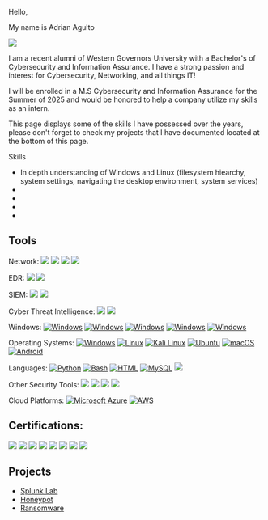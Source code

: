 Hello, 

My name is Adrian Agulto

<a href="https://www.linkedin.com/in/adrian-agulto-49286027a/"><img src="https://img.shields.io/badge/-LinkedIn-blue?logo=linkedin&logoColor=white"/></a>

I am a recent alumni of Western Governors University with a Bachelor's of Cybersecurity and Information Assurance. I have a strong passion and interest for Cybersecurity, Networking, and all things IT!

I will be enrolled in a M.S Cybersecurity and Information Assurance for the Summer of 2025 and would be honored to help a company utilize my skills as an intern.

This page displays some of the skills I have possessed over the years, please don't forget to check my projects that I have documented located at the bottom of this page.


Skills

- In depth understanding of Windows and Linux (filesystem hiearchy, system settings, navigating the desktop environment, system services) 
-
-
-
-

<h2>Tools</h2>  

Network:
<img src="https://img.shields.io/badge/-Wireshark-blue?logo=wireshark&logoColor=white"/>
<img src="https://img.shields.io/badge/-Snort-red?logo=snort&logoColor=white"/>
<img src="https://img.shields.io/badge/-Zeek-blue?logo=zeek&logoColor=white"/>
<img src="https://img.shields.io/badge/-Nmap-lightlue?logo=zeek&logoColor=white"/>

EDR:
<img src="https://img.shields.io/badge/-Wazuh-lightblue"/>
<img src="https://img.shields.io/badge/-Velociraptor-Green?"/>

SIEM:
<img src="https://img.shields.io/badge/-Splunk-black?logo=splunk"/>
<img src="https://img.shields.io/badge/-ELK_Stack-005571?logo=elastic&logoColor=white"/>


Cyber Threat Intelligence:
<img src="https://img.shields.io/badge/-ATT&CK Matrix-blue?logo=MITRE"/>
<img src="https://img.shields.io/badge/-OpenCTI-lightblue?logo=MITRE "/>


Windows:
[![Windows](https://custom-icon-badges.demolab.com/badge/Microsoft%20365-0078D6?logo=windows11&logoColor=white)](#)
[![Windows](https://custom-icon-badges.demolab.com/badge/Event%20Viewer-0078D6?logo=windows11&logoColor=white)](#)
[![Windows](https://custom-icon-badges.demolab.com/badge/Active%20Directory-0078D6?logo=windows11&logoColor=white)](#)
[![Windows](https://custom-icon-badges.demolab.com/badge/Sysinternals%20Suite-0078D6?logo=windows11&logoColor=white)](#)
[![Windows](https://custom-icon-badges.demolab.com/badge/Regedit-0078D6?logo=windows11&logoColor=white)](#)

Operating Systems:
[![Windows](https://custom-icon-badges.demolab.com/badge/Windows-0078D6?logo=windows11&logoColor=white)](#)
[![Linux](https://img.shields.io/badge/Linux-FCC624?logo=linux&logoColor=black)](#)
[![Kali Linux](https://img.shields.io/badge/Kali%20Linux-557C94?logo=kalilinux&logoColor=fff)](#)
[![Ubuntu](https://img.shields.io/badge/Ubuntu-E95420?logo=ubuntu&logoColor=white)](#)
[![macOS](https://img.shields.io/badge/macOS-000000?logo=apple&logoColor=F0F0F0)](#)
[![Android](https://img.shields.io/badge/Android-3DDC84?logo=android&logoColor=white)](#)

Languages:
[![Python](https://img.shields.io/badge/Python-3776AB?logo=python&logoColor=fff)](#)
[![Bash](https://img.shields.io/badge/Bash-4EAA25?logo=gnubash&logoColor=fff)](#)
[![HTML](https://img.shields.io/badge/HTML-%23E34F26.svg?logo=html5&logoColor=white)](#)
[![MySQL](https://img.shields.io/badge/MySQL-4479A1?logo=mysql&logoColor=fff)](#)
<img src="https://img.shields.io/badge/-SPL-black?logo=splunk"/>

Other Security Tools:
<img src="https://img.shields.io/badge/-Phishtool-blue?logo=MITRE"/>
<img src="https://img.shields.io/badge/-ANY.RUN-blue?logo=MITRE"/>
<img src="https://img.shields.io/badge/-Cuckoo-blue?logo=MITRE "/>
<img src="https://img.shields.io/badge/-Nessus-blue?logo=MITRE "/>

Cloud Platforms:
[![Microsoft Azure](https://custom-icon-badges.demolab.com/badge/Microsoft%20Azure-0089D6?logo=msazure&logoColor=white)](#)
[![AWS](https://img.shields.io/badge/AWS-%23FF9900.svg?logo=amazon-web-services&logoColor=white)](#)

<h2>Certifications:</h2>
<img src="https://img.shields.io/badge/-TryHackMe SOC Level 1-green"/>
<img src="https://img.shields.io/badge/-A+-red?logo=comptia"/> 
<img src="https://img.shields.io/badge/-Security+-red?logo=comptia"/> 
<img src="https://img.shields.io/badge/-Network+-red?logo=comptia"/> 
<img src="https://img.shields.io/badge/-CySA+-red?logo=comptia"/> 
<img src="https://img.shields.io/badge/-Pentest+-red?logo=comptia"/> 
<img src="https://img.shields.io/badge/-SSCP-darkgreen?logo=isc2"/>
<img src="https://img.shields.io/badge/-ITIL v4-darkred?logo=axelos"/>

## Projects
- <a href=https://github.com/AdrianAgulto/Splunk-Lab>Splunk Lab</a>
- <a href=https://github.com/AdrianAgulto/Honeypot>Honeypot</a>
- <a href=https://github.com/AdrianAgulto/Splunk-Lab>Ransomware</a>
